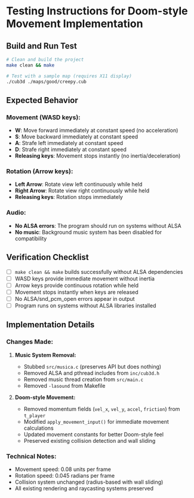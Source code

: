 # Testing Instructions for Doom-style Movement Implementation

## Build and Run Test

```bash
# Clean and build the project
make clean && make

# Test with a sample map (requires X11 display)
./cub3d ./maps/good/creepy.cub
```

## Expected Behavior

### Movement (WASD keys):
- **W**: Move forward immediately at constant speed (no acceleration)
- **S**: Move backward immediately at constant speed
- **A**: Strafe left immediately at constant speed  
- **D**: Strafe right immediately at constant speed
- **Releasing keys**: Movement stops instantly (no inertia/deceleration)

### Rotation (Arrow keys):
- **Left Arrow**: Rotate view left continuously while held
- **Right Arrow**: Rotate view right continuously while held
- **Releasing keys**: Rotation stops immediately

### Audio:
- **No ALSA errors**: The program should run on systems without ALSA
- **No music**: Background music system has been disabled for compatibility

## Verification Checklist

- [ ] `make clean && make` builds successfully without ALSA dependencies
- [ ] WASD keys provide immediate movement without inertia
- [ ] Arrow keys provide continuous rotation while held
- [ ] Movement stops instantly when keys are released
- [ ] No ALSA/snd_pcm_open errors appear in output
- [ ] Program runs on systems without ALSA libraries installed

## Implementation Details

### Changes Made:
1. **Music System Removal:**
   - Stubbed `src/musica.c` (preserves API but does nothing)
   - Removed ALSA and pthread includes from `inc/cub3d.h`
   - Removed music thread creation from `src/main.c`
   - Removed `-lasound` from Makefile

2. **Doom-style Movement:**
   - Removed momentum fields (`vel_x`, `vel_y`, `accel`, `friction`) from `t_player`
   - Modified `apply_movement_input()` for immediate movement calculations
   - Updated movement constants for better Doom-style feel
   - Preserved existing collision detection and wall sliding

### Technical Notes:
- Movement speed: 0.08 units per frame
- Rotation speed: 0.045 radians per frame  
- Collision system unchanged (radius-based with wall sliding)
- All existing rendering and raycasting systems preserved